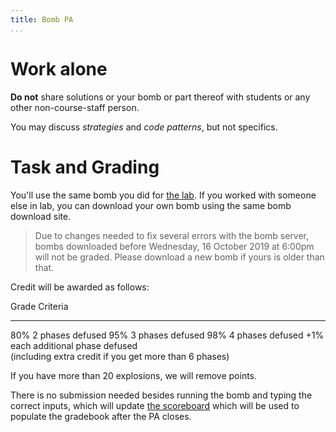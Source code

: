 ```yaml
---
title: Bomb PA
...
```


# Work alone

**Do not** share solutions or your bomb or part thereof with students or any other non-course-staff person.

You may discuss *strategies* and *code patterns*, but not specifics.

# Task and Grading

You'll use the same bomb you did for [the lab](lab06-bomb.html). If you worked with someone else in lab, you can download your own bomb using the same bomb download site.

> Due to changes needed to fix several errors with the bomb server, bombs downloaded before Wednesday, 16 October 2019 at 6:00pm will not be graded. Please download a new bomb if yours is older than that.

Credit will be awarded as follows:

Grade       Criteria
---------   ---------------
80%         2 phases defused
95%         3 phases defused
98%         4 phases defused
+1%         each additional phase defused<br/>(including extra credit if you get more than 6 phases)

If you have more than 20 explosions, we will remove points.

There is no submission needed besides running the bomb and typing the correct inputs, which will update [the scoreboard](http://kytos.cs.virginia.edu:15215/scoreboard) which will be used to populate the gradebook after the PA closes.
